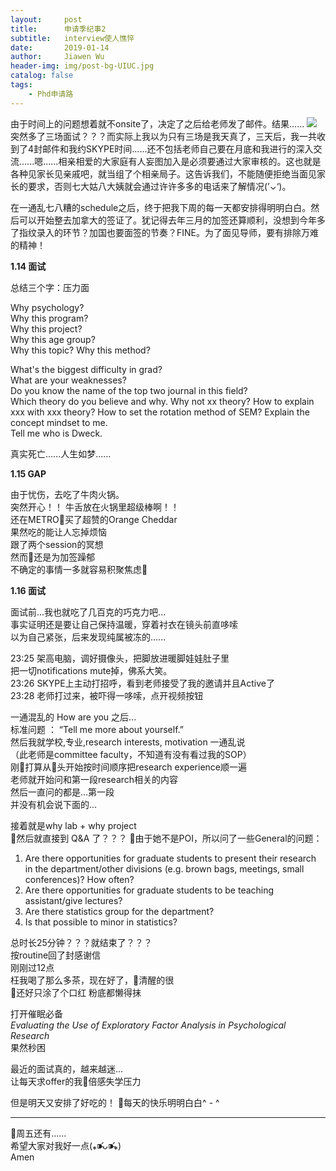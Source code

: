 ```yaml
---
layout:     post
title:      申请季纪事2
subtitle:   interview使人憔悴
date:       2019-01-14
author:     Jiawen Wu
header-img: img/post-bg-UIUC.jpg
catalog: false
tags:
    - Phd申请路
---
```

<script type="text/javascript">
// 禁止右键菜单
document.oncontextmenu = function(){ return false; };
// 禁止文字选择
document.onselectstart = function(){ return false; };
// 禁止复制
document.oncopy = function(){ return false; };
// 禁止剪切
document.oncut = function(){ return false; };
// 禁止粘贴
document.onpaste = function(){ return false; };
</script>

由于时间上的问题想着就不onsite了，决定了之后给老师发了邮件。结果......
![](https://ws2.sinaimg.cn/large/006tNc79gy1fz2rh6ca2hj30la0a8mz4.jpg)
突然多了三场面试？？？而实际上我以为只有三场是我天真了，三天后，我一共收到了4封邮件和我约SKYPE时间......还不包括老师自己要在月底和我进行的深入交流......嗯......相亲相爱的大家庭有人妄图加入是必须要通过大家审核的。这也就是各种见家长见亲戚吧，就当组了个相亲局子。这告诉我们，不能随便拒绝当面见家长的要求，否则七大姑八大姨就会通过许许多多的电话来了解情况(’⌄‘)。

在一通乱七八糟的schedule之后，终于把我下周的每一天都安排得明明白白。然后可以开始整去加拿大的签证了。犹记得去年三月的加签还算顺利，没想到今年多了指纹录入的环节？加国也要面签的节奏？FINE。为了面见导师，要有排除万难的精神！

**1.14 面试**

总结三个字：压力面

Why psychology?  
Why this program?  
Why this project?  
Why this age group?  
Why this topic?
Why this method?

What's the biggest difficulty in grad?   
What are your weaknesses?  
Do you know the name of the top two journal in this field?  
Which theory do you believe and why.
Why not xx theory?
How to explain xxx with xxx theory?
How to set the rotation method of SEM?
Explain the concept mindset to me.  
Tell me who is Dweck.  

真实死亡......人生如梦......

**1.15 GAP**  

由于忧伤，去吃了牛肉火锅。  
突然开心！！
牛舌放在火锅里超级棒啊！！  
还在METRO买了超赞的Orange Cheddar  
果然吃的能让人忘掉烦恼  
跟了两个session的冥想  
然而还是为加签躁郁  
不确定的事情一多就容易积聚焦虑


**1.16 面试**

面试前...我也就吃了几百克的巧克力吧...  
事实证明还是要让自己保持温暖，穿着衬衣在镜头前直哆嗦  
以为自己紧张，后来发现纯属被冻的......

23:25   架高电脑，调好摄像头，把脚放进暖脚娃娃肚子里  
        把一切notifications mute掉，佛系大笑。  
23:26   SKYPE上主动打招呼，看到老师接受了我的邀请并且Active了  
23:28   老师打过来，被吓得一哆嗦，点开视频按钮  

一通混乱的 How are you 之后...  
标准问题 ： “Tell me more about yourself.”  
然后我就学校,专业,research interests, motivation 一通乱说  
（此老师是committee faculty，不知道有没有看过我的SOP）  
刚打算从头开始按时间顺序把research experience顺一遍  
老师就开始问和第一段research相关的内容  
然后一直问的都是...第一段  
并没有机会说下面的...  

接着就是why lab + why project  
然后就直接到 Q&A 了？？？
由于她不是POI，所以问了一些General的问题：

1.	Are there opportunities for graduate students to present their research in the department/other divisions (e.g. brown bags, meetings, small conferences)? How often? 
2.	Are there opportunities for graduate students to be teaching assistant/give lectures?
3.	Are there statistics group for the department?
4.  Is that possible to minor in statistics?

总时长25分钟？？？就结束了？？？   
按routine回了封感谢信  
刚刚过12点  
枉我喝了那么多茶，现在好了，清醒的很  
还好只涂了个口红 粉底都懒得抹

打开催眠必备  
*Evaluating the Use of Exploratory Factor Analysis in Psychological Research*  
果然秒困

最近的面试真的，越来越迷...  
让每天求offer的我倍感失学压力

但是明天又安排了好吃的！
每天的快乐明明白白^ - ^

---
周五还有......  
希望大家对我好一点(⁎⁍̴̛ᴗ⁍̴̛⁎)  
Amen
